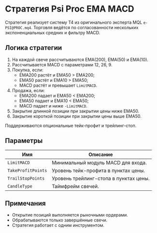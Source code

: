 # Стратегия Psi Proc EMA MACD

Стратегия реализует систему T4 из оригинального эксперта MQL `e-PSI@PROC.mq4`. Торговля ведётся по согласованности нескольких экспоненциальных средних и фильтру MACD.

## Логика стратегии

1. На каждой свече рассчитываются EMA(200), EMA(50) и EMA(10).
2. Рассчитывается MACD с параметрами 12, 26, 9.
3. Покупка, если:
   - EMA200 растёт и EMA50 > EMA200;
   - EMA50 растёт и EMA10 > EMA50;
   - MACD растёт и превышает `LimitMACD`.
4. Продажа, если:
   - EMA200 падает и EMA50 < EMA200;
   - EMA50 падает и EMA10 < EMA50;
   - MACD падает и ниже `-LimitMACD`.
5. Закрытие длинной позиции при закрытии цены ниже EMA50.
6. Закрытие короткой позиции при закрытии цены выше EMA50.

Поддерживаются опциональные тейк-профит и трейлинг-стоп.

## Параметры

| Имя | Описание |
| --- | -------- |
| `LimitMACD` | Минимальный модуль MACD для входа. |
| `TakeProfitPoints` | Уровень тейк-профита в пунктах цены. |
| `TrailStopPoints` | Уровень трейлинг-стопа в пунктах цены. |
| `CandleType` | Таймфрейм свечей. |

## Примечания

- Открытие позиций выполняется рыночными ордерами.
- Обрабатываются только завершённые свечи.
- Стратегия работает с одним инструментом.


